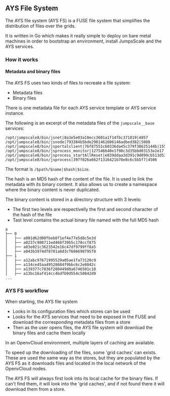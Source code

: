 ## AYS File System

The AYS file system (AYS FS) is a FUSE file system that simplifies the distribution of files over the grids.

It is written in Go which makes it really simple to deploy on bare metal machines in order to bootstrap an environment, install JumpsScale and the AYS services.


### How it works

#### Metadata and binary files

The AYS FS uses two kinds of files to recreate a file system: 
- Metadata files
- Binary files

There is one metadata file for each AYS service template or AYS service instance.

The following is an excerpt of the metadata files of the `jumpscale__base` services:
```
/opt/jumpscale8/bin/jsnet|8a3e5e03a10ecc3601a1f14fbc371019|4857
/opt/jumpscale8/bin/jsnode|793384b5bde2901461606146adbed382|5088
/opt/jumpscale8/bin/jsportalclient|76f87551c60336da45c379f38625144b|1553
/opt/jumpscale8/bin/jsprocess_monitor|127546640e1f98c3d35bbd03153a1e17|248
/opt/jumpscale8/bin/jsprocess_startAllReset|e839ddaa3d391c9d099cb513d538c62b|184
/opt/jumpscale8/bin/jsprocess|397f026a662f1316421b78e8c6c5b5f7|4506
```

The format is `/$path/$name|$hash|$size`.

The hash is an MD5 hash of the content of the file. It is used to link the metadata with its binary content. It also allows us to create a namespace where the binary content is never duplicated.

The binary content is stored in a directory structure with 3 levels:

- The first two levels are respectivelly the first and second character of the hash of the file
- Tast level contains the actual binary file named with the full MD5 hash

```
a
├── 0
│   ├── a001d62d00fbeb0f1ef4e77e5d8c5e3d
│   ├── a0237c980711ed468f39b5c178ccf875
│   ├── a03e021c3623542e16c47df9799ff8a5
│   ├── a043b3974df8701a8d3cf686690795f8
├── 1
│   ├── a12abc97671995529a05ae1fa73120c9
│   ├── a134ce45aa49528684f9bbc6c2e8042c
│   ├── a139377c7036f280449d8a6746501c18
│   ├── a13bc16af414cc4bdfb9d554c50842d9
...
```

### AYS FS workflow

When starting, the AYS file system

- Looks in its configuration files which stores can be used
- Looks for the AYS services that need to be exposed in the FUSE and download the corresponding metadata files from a store
- Then as the user opens files, the AYS file system will download the binary files and cache them locally

In an OpenvCloud environment, multiple layers of caching are available.

To speed up the downloading of the files, some 'grid caches' can exists. These are used the same way as the stores, but they are populated by the AYS FS as it downloads files and located in the local network of the OpenvCloud nodes.

The AYS FS will always first look into its local cache for the binary files. If can't find them, it will look into the 'grid caches', and if not found there it will download them from a store.